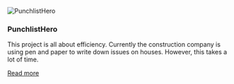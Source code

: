 ![PunchlistHero](/images/work/punchlisthero_1920x1080.png "PunchlistHero homepage")

### PunchlistHero

This project is all about efficiency. Currently the construction company is using pen and paper to write down issues on houses. However, this takes a lot of time.

<a href="/portfolio/punchlisthero" class="link">Read more</a>